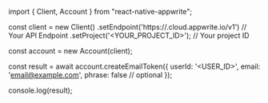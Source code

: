 import { Client, Account } from "react-native-appwrite";

const client = new Client()
    .setEndpoint('https://<REGION>.cloud.appwrite.io/v1') // Your API Endpoint
    .setProject('<YOUR_PROJECT_ID>'); // Your project ID

const account = new Account(client);

const result = await account.createEmailToken({
    userId: '<USER_ID>',
    email: 'email@example.com',
    phrase: false // optional
});

console.log(result);
